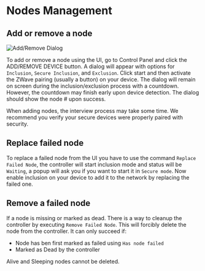 # Nodes Management

## Add or remove a node

![Add/Remove Dialog](../_images/add_remove_dialog.png)

To add or remove a node using the UI, go to Control Panel and click the ADD/REMOVE DEVICE button. A dialog will appear with options for `Inclusion`, `Secure Inclusion`, and `Exclusion`. Click start and then activate the ZWave pairing (usually a button) on your device. The dialog will remain on screen during the inclusion/exclusion process with a countdown. However, the countdown may finish early upon device detection. The dialog should show the node # upon success. 

When adding nodes, the interview process may take some time. We recommend you verify your secure devices were properly paired with security.

## Replace failed node

To replace a failed node from the UI you have to use the command `Replace Failed Node`, the controller will start inclusion mode and status will be `Waiting`, a popup will ask you if you want to start it in `Secure mode`. Now enable inclusion on your device to add it to the network by replacing the failed one.

## Remove a failed node

If a node is missing or marked as dead. There is a way to cleanup the controller by executing `Remove Failed Node`. This will forcibly delete the node from the controller.
It can only succeed if:

- Node has ben first marked as failed using `Has node failed`
- Marked as Dead by the controller

Alive and Sleeping nodes cannot be deleted.
